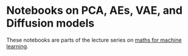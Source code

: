 # Notebooks on PCA, AEs, VAE, and Diffusion models
These notebooks are parts of the lecture series on [maths for machine learning](https://nesinkoyleri.org/events/2023-yapay-ogrenme-icin-matematik/).
